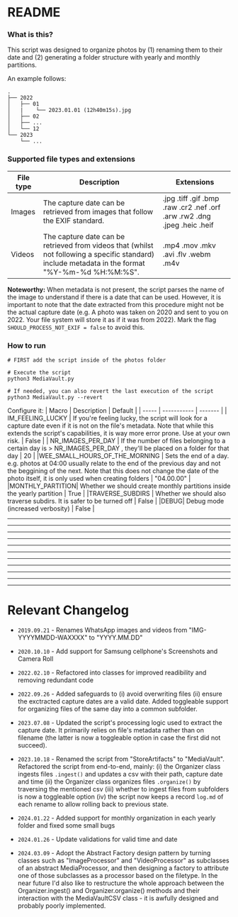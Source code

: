 # README

### What is this?
This script was designed to organize photos by (1) renaming them to their date and (2) generating a folder structure with yearly and monthly partitions. 

An example follows:
```
.
├── 2022
│   ├── 01
│   |    └── 2023.01.01 (12h40m15s).jpg
│   ├── 02
│   ├── ...   
│   └── 12
└── 2023
    └── ...
```

### Supported file types and extensions

| File type | Description | Extensions |
| --------- | ----------- | ---------- |
| Images | The capture date can be retrieved from images that follow the EXIF standard. | .jpg  .tiff  .gif  .bmp  .raw  .cr2  .nef  .orf  .arw  .rw2  .dng  .jpeg  .heic  .heif |
| Videos | The capture date can be retrieved from videos that (whilst not following a specific standard) include metadata in the format "%Y-%m-%d %H:%M:%S". | .mp4  .mov  .mkv  .avi  .flv  .webm  .m4v |

**Noteworthy:** When metadata is not present, the script parses the name of the image to understand if there is a date that can be used. However, it is important to note that the date extracted from this procedure might not be the actual capture date (e.g. A photo was taken on 2020 and sent to you on 2022. Your file system will store it as if it was from 2022). Mark the flag `SHOULD_PROCESS_NOT_EXIF = false` to avoid this.

### How to run

```
# FIRST add the script inside of the photos folder

# Execute the script
python3 MediaVault.py

# If needed, you can also revert the last execution of the script
python3 MediaVault.py --revert
```

Configure it:
| Macro | Description | Default |
| ----- | ----------- | ------- |
| IM_FEELING_LUCKY | If you're feeling lucky, the script will look for a capture date even if it is not on the file's metadata. Note that while this extends the script's capabilities, it is way more error prone. Use at your own risk. | False | 
| NR_IMAGES_PER_DAY | If the number of files belonging to a certain day is > NR_IMAGES_PER_DAY , they'll be placed on a folder for that day | 20 |
|WEE_SMALL_HOURS_OF_THE_MORNING | Sets the end of a day. e.g. photos at 04:00 usually relate to the end of the previous day and not the beggining of the next. Note that this does not change the date of the photo itself, it is only used when creating folders | "04.00.00" |
|MONTHLY_PARTITION| Whether we should create monthly partitions inside the yearly partition | True |
|TRAVERSE_SUBDIRS | Whether we should also traverse subdirs. It is safer to be turned off | False |
|DEBUG| Debug mode (increased verbosity) | False |

---
---
---
---
---
---
---
---
---
---
---

# Relevant Changelog
                                            
* `2019.09.21` - Renames WhatsApp images and videos from  "IMG-YYYYMMDD-WAXXXX" to "YYYY.MM.DD"

* `2020.10.10` - Add support for Samsung cellphone's Screenshots and Camera Roll

* `2022.02.10` - Refactored into classes for improved readibility and removing redundant code

* `2022.09.26` - Added safeguards to (i) avoid overwriting files (ii) ensure the exctracted capture dates are a valid date. Added toggleable support for organizing files of the same day into a common subfolder.

* `2023.07.08` - Updated the script's processing logic used to extract the capture date. It primarily relies on file's metadata rather than on filename (the latter is now a toggleable option in case the first did not succeed).

* `2023.10.18` - Renamed the script from "StoreArtifacts" to "MediaVault". Refactored the script from end-to-end, mainly: (i) the Organizer class ingests files `.ingest()` and updates a csv with their path, capture date and time (ii) the Organizer class organizes files `.organize()` by traversing the mentioned csv (iii) whether to ingest files from subfolders is now a toggleable option (iv) the script now keeps a record `log.md` of each rename to allow rolling back to previous state.

* `2024.01.22` - Added support for monthly organization in each yearly folder and fixed some small bugs

* `2024.01.26` - Update validations for valid time and date

* `2024.03.09` - Adopt the Abstract Factory design pattern by turning classes such as "ImageProcessor" and "VideoProcessor" as subclasses of an abstract MediaProcessor, and then designing a factory to attribute one of those subclasses as a processor based on the filetype. In the near future I'd also like to restructure the whole approach between the Organizer.ingest() and Organizer.organize() methods and their interaction with the MediaVaultCSV class - it is awfully designed and probably poorly implemented.
